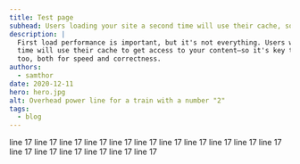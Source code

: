 ```yaml
---
title: Test page
subhead: Users loading your site a second time will use their cache, so make sure it works well.
description: |
  First load performance is important, but it's not everything. Users who load your site a second
  time will use their cache to get access to your content—so it's key to make sure it works well
  too, both for speed and correctness.
authors:
  - samthor
date: 2020-12-11
hero: hero.jpg
alt: Overhead power line for a train with a number "2"
tags:
  - blog
---
```


line 17 line 17 line 17 line 17 line 17 line 17 line 17 line 17 line 17 line 17 line 17 line 17 line 17 line 17 line 17 line 17 line 17 